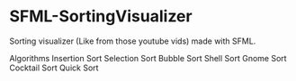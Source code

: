 # SFML-SortingVisualizer
Sorting visualizer (Like from those youtube vids) made with SFML.

Algorithms
Insertion Sort
Selection Sort
Bubble Sort
Shell Sort
Gnome Sort
Cocktail Sort
Quick Sort
